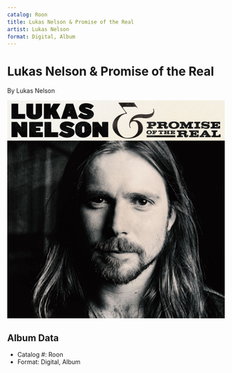 ```yaml
---
catalog: Roon
title: Lukas Nelson & Promise of the Real
artist: Lukas Nelson
format: Digital, Album
---
```


# Lukas Nelson & Promise of the Real

By Lukas Nelson

![](../../assets/albumcovers/Lukas_Nelson-Lukas_Nelson_and_Promise_of_the_Real.png)

## Album Data

- Catalog #: Roon
- Format: Digital, Album

